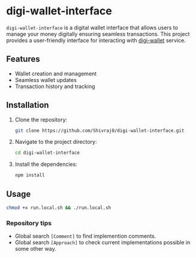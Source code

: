# digi-wallet-interface
`digi-wallet-interface` is a digital wallet interface that allows users to manage your money digitally ensuring seamless transactions. This project provides a user-friendly interface for interacting with [digi-wallet](https://github.com/Shivraj0/digi-wallet) service.

## Features
- Wallet creation and management
- Seamless wallet updates
- Transaction history and tracking

## Installation
1. Clone the repository:
    ```sh
    git clone https://github.com/Shivraj0/digi-wallet-interface.git
    ```
2. Navigate to the project directory:
    ```sh
    cd digi-wallet-interface
    ```
3. Install the dependencies:
    ```sh
    npm install
    ```

## Usage
```sh
chmod +x run.local.sh && ./run.local.sh
```

### Repository tips
- Global search `[Comment]` to find implemention comments.
- Global search `[Approach]` to check current implementations possible in some other way.
